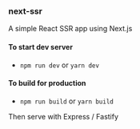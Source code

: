 ### next-ssr

A simple React SSR app using Next.js

#### To start dev server

- `npm run dev` or `yarn dev`

#### To build for production

- `npm run build` or `yarn build`

Then serve with Express / Fastify

